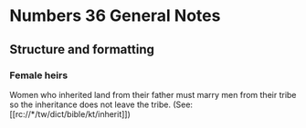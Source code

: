 # Numbers 36 General Notes
## Structure and formatting

### Female heirs

Women who inherited land from their father must marry men from their tribe so the inheritance does not leave the tribe. (See: [[rc://*/tw/dict/bible/kt/inherit]])
